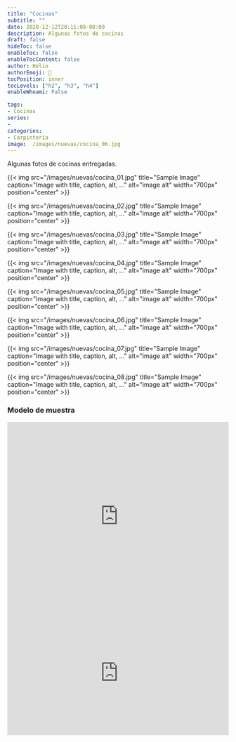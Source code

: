```yaml
---
title: "Cocinas"
subtitle: ""
date: 2020-12-12T20:11:00-08:00
description: Algunas fotos de cocinas
draft: false
hideToc: false
enableToc: false
enableTocContent: false
author: Helio
authorEmoji: 🔬
tocPosition: inner
tocLevels: ["h2", "h3", "h4"]
enableWhoami: False

tags:
- Cocinas
series:
- 
categories:
- Carpintería
image:  /images/nuevas/cocina_06.jpg
---
```


Algunas fotos de cocinas entregadas.

{{< img src="/images/nuevas/cocina_01.jpg" title="Sample Image" caption="Image with title, caption, alt, ..." alt="image alt" width="700px" position="center" >}}

{{< img src="/images/nuevas/cocina_02.jpg" title="Sample Image" caption="Image with title, caption, alt, ..." alt="image alt" width="700px" position="center" >}}

{{< img src="/images/nuevas/cocina_03.jpg" title="Sample Image" caption="Image with title, caption, alt, ..." alt="image alt" width="700px" position="center" >}}

{{< img src="/images/nuevas/cocina_04.jpg" title="Sample Image" caption="Image with title, caption, alt, ..." alt="image alt" width="700px" position="center" >}}

{{< img src="/images/nuevas/cocina_05.jpg" title="Sample Image" caption="Image with title, caption, alt, ..." alt="image alt" width="700px" position="center" >}}

{{< img src="/images/nuevas/cocina_06.jpg" title="Sample Image" caption="Image with title, caption, alt, ..." alt="image alt" width="700px" position="center" >}}

{{< img src="/images/nuevas/cocina_07.jpg" title="Sample Image" caption="Image with title, caption, alt, ..." alt="image alt" width="700px" position="center" >}}

{{< img src="/images/nuevas/cocina_08.jpg" title="Sample Image" caption="Image with title, caption, alt, ..." alt="image alt" width="700px" position="center" >}}


### Modelo de muestra

<iframe width="100%" height="430" src="https://www.youtube.com/embed/Gbo7EmdtjuU?autoplay=1&loop=1" frameborder="0"  allowfullscreen></iframe>



<div class='modelo-wrapper'> <div style="width: 100%; padding-bottom: 56.25%; position: relative"> <div style="position: absolute; top: 0; bottom: 0; left: 0; right: 0;"> <iframe src="https://app.modelo.io/embedded/1Nmg3huZRm?viewport=false&autoplay=true&autoRotate=true&hideTools=false" style="width:100%;height:100%;" frameborder="0" mozallowfullscreen webkitallowfullscreen allowfullscreen ></iframe> </div> </div> </div>